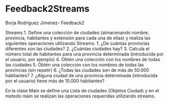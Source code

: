 # Feedback2Streams
Borja Rodriguez Jimenez- Feedback2 

Streams
	1. Define una colección de ciudades (almacenando nombre, provincia, habitantes y extensión para cada una de ellas) y realiza las siguientes operaciones utilizando
  Streams:
		1. ¿De cuántas provincias diferentes son las ciudades?
		2. ¿Cuántas ciudades hay?
		3. Calcula el número total de habitantes para una provincia determinada (introducida por el usuario, por ejemplo)
		4. Obtén una colección con los nombres de todas las ciudades
		5. Obtén una colección con los nombres de todas las provincias (sin repetir)
		6. ¿Todas las ciudades son de más de 50.000 habitantes?
		7. ¿Alguna ciudad de una provincia determinada (introducida por el usuario) tiene más de 10.000 habitantes?

En la clase Main se define una Lista de ciudades (Objetos Ciudad) y en el metodo main se realizan las operaciones requeridas utilizando streams.
